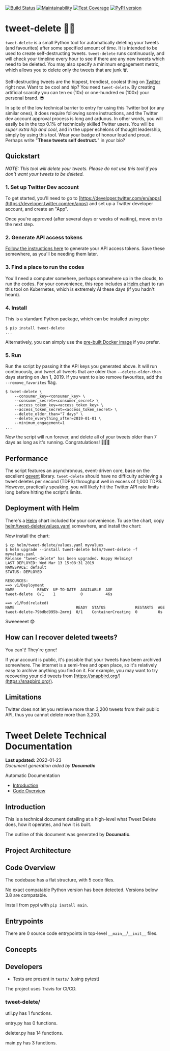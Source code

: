 [![Build Status](https://travis-ci.org/brndnmtthws/tweet-delete.svg?branch=master)](https://travis-ci.org/brndnmtthws/tweet-delete) [![Maintainability](https://api.codeclimate.com/v1/badges/f50f5c31185dd44e5611/maintainability)](https://codeclimate.com/github/brndnmtthws/tweet-delete/maintainability) [![Test Coverage](https://api.codeclimate.com/v1/badges/f50f5c31185dd44e5611/test_coverage)](https://codeclimate.com/github/brndnmtthws/tweet-delete/test_coverage) [![PyPI version](https://badge.fury.io/py/tweet-delete.svg)](https://badge.fury.io/py/tweet-delete)

# tweet-delete 🦜🔫

`tweet-delete` is a small Python tool for automatically deleting your tweets (and favourites)
after some specified amount of time. It is intended to be used to create
self-destructing tweets. `tweet-delete` runs continuously, and will check
your timeline every hour to see if there are any new tweets which
need to be deleted. You may also specify a minimum engagement metric, which
allows you to delete only the tweets that are junk 🗑.

Self-destructing tweets are the hippest, trendiest, coolest thing on
[Twitter](https://twitter.com/) right now. Want to be cool and hip? You need
`tweet-delete`. By creating artificial scarcity you can ten ex (10x) or
one-hundred ex (100x) your personal brand. 😎

In spite of the low technical barrier to entry for using this Twitter bot (or
any similar ones), it does require following some instructions, and the
Twitter dev account approval process is long and arduous. In other words, you
will easily be in the top 0.1% of technically skilled Twitter users. You will
be _super extra hip and cool_, and in the upper echelons of thought
leadership, simply by using this tool. Wear your badge of honour loud and
proud. Perhaps write "**These tweets self destruct.**" in your bio?

## Quickstart

_NOTE: This tool will delete your tweets. Please do not use this tool if you
don't want your tweets to be deleted._

### 1. Set up Twitter Dev account

To get started, you'll need to go to
[https://developer.twitter.com/en/apps](https://developer.twitter.com/en/apps)
and set up a Twitter developer account, and create an "App".

Once you're approved (after several days or weeks of waiting), move on to the
next step.

### 2. Generate API access tokens

[Follow the instructions
here](https://developer.twitter.com/en/docs/basics/authentication/guides/access-tokens)
to generate your API access tokens. Save these somewhere, as you'll be
needing them later.

### 3. Find a place to run the codes

You'll need a computer somehere, perhaps somewhere up in the clouds, to run
the codes. For your convenience, this repo includes a [Helm
chart](https://helm.sh/) to run this tool on Kubernetes, which is extremely
AI these days (if you hadn't heard).

### 4. Install

This is a standard Python package, which can be installed using pip:

```ShellSession
$ pip install tweet-delete
...
```

Alternatively, you can simply use the [pre-built Docker
image](https://hub.docker.com/r/brndnmtthws/tweet-delete) if you prefer.

### 5. Run

Run the script by passing it the API keys you generated above. It will run
continuously, and tweet all tweets that are older than `--delete-older-than`
days starting on Jan 1, 2019. If you want to also remove favourites, add the `--remove_favorites` flag.

```ShellSession
$ tweet-delete \
    --consumer_key=<consumer_key> \
    --consumer_secret=<consumer_secret> \
    --access_token_key=<access_token_key> \
    --access_token_secret=<access_token_secret> \
    --delete_older_than="7 days" \
    --delete_everything_after=2019-01-01 \
    --minimum_engagement=1
...
```

Now the script will run forever, and delete all of your tweets older than 7
days as long as it's running. Congratulations! 🎉🎊🥳

## Performance

The script features an asynchronous, event-driven core, base on the excellent
[gevent](http://www.gevent.org/) library. `tweet-delete` should have no
difficulty achieving a tweet deletes per second (TDPS) throughput well in
excess of 1,000 TDPS. However, practically speaking, you will likely hit the
Twitter API rate limits long before hitting the script's limits.

## Deployment with Helm

There's a [Helm](https://helm.sh/) chart included for your convenience. To use the chart, copy [helm/tweet-delete/values.yaml](helm/tweet-delete/values.yaml) somewhere, and install the chart:

Now install the chart:

```ShellSession
$ cp helm/tweet-delete/values.yaml myvalues
$ helm upgrade --install tweet-delete helm/tweet-delete -f myvalues.yaml
Release "tweet-delete" has been upgraded. Happy Helming!
LAST DEPLOYED: Wed Mar 13 15:08:31 2019
NAMESPACE: default
STATUS: DEPLOYED

RESOURCES:
==> v1/Deployment
NAME          READY  UP-TO-DATE  AVAILABLE  AGE
tweet-delete  0/1    1           0          46s

==> v1/Pod(related)
NAME                           READY  STATUS             RESTARTS  AGE
tweet-delete-79bdbd995b-2mrmj  0/1    ContainerCreating  0         0s
```

Sweeeeeet 😎

## How can I recover deleted tweets?

You can't! They're gone!

If your account is public, it's possible that your tweets have been archived
somewhere. The internet is a semi-free and open place, so it's relatively
easy to archive anything you find on it. For example, you may want to try
recovering your old tweets from
[https://snapbird.org/](https://snapbird.org/).

## Limitations

Twitter does not let you retrieve more than 3,200 tweets from their public
API, thus you cannot delete more than 3,200.


# Tweet Delete Technical Documentation

**Last updated:** 2022-01-23\
_Document generation aided by **Documatic**_

Automatic Documentation

* [Introduction](#introduction)
* [Code Overview](#code-overview)

## Introduction

This is a technical document detailing
        at a high-level
        what Tweet Delete does, how it operates,
        and how it is built.

The outline of this document was generated
        by **Documatic**.
<!---Documatic-section-group: arch-start--->


## Project Architecture


<!---Documatic-section-group: arch-end--->

<!---Documatic-section-group: helloworld-start--->


## Code Overview

The codebase has a flat structure, with 5 code files.
<!---Documatic-section-helloworld: setup-start--->

No exact compatable Python version has been detected.
Versions below 3.8 are compatable.

Install from pypi with `pip install main`.



<!---Documatic-section-helloworld: setup-end--->

<!---Documatic-section-helloworld: entrypoints-start--->


## Entrypoints

There are 0 source code entrypoints in top-level `__main__`/`__init__` files.


<!---Documatic-section-helloworld: entrypoints-end--->

<!---Documatic-section-group: concept-start--->
## Concepts
<!---Documatic-section-group: concept-end--->

<!---Documatic-section-group: helloworld-end--->

<!---Documatic-section-group: dev-start--->


## Developers
<!---Documatic-section-dev: setup-start--->
* Tests are present in `tests/` (using pytest)




<!---Documatic-section-dev: setup-end--->

<!---Documatic-section-dev: ci-start--->
The project uses Travis for CI/CD.


<!---Documatic-section-dev: ci-end--->

<!---Documatic-section-group: dev-end--->

### **tweet-delete/**

util.py has 1 functions.

entry.py has 0 functions.

deleter.py has 14 functions.

main.py has 3 functions.
